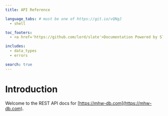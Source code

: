 ```yaml
---
title: API Reference

language_tabs: # must be one of https://git.io/vQNgJ
  - shell

toc_footers:
  - <a href='https://github.com/lord/slate'>Documentation Powered by Slate</a>

includes:
  - data_types
  - errors

search: true
---
```


# Introduction
Welcome to the REST API docs for [https://mhw-db.com](https://mhw-db.com).